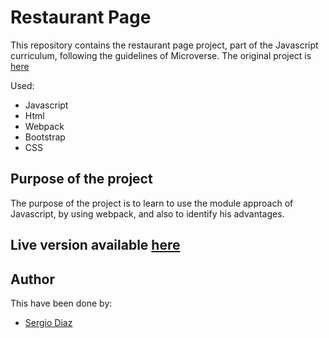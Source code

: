 # Restaurant Page

This repository contains the restaurant page project, part of the Javascript curriculum, following the guidelines of Microverse.
The original project is [here](https://www.theodinproject.com/courses/javascript/lessons/restaurant-page)



Used:

* Javascript
* Html
* Webpack
* Bootstrap
* CSS


## Purpose of the project
The purpose of the project is to learn to use the module approach of Javascript, by using webpack, and also to identify his advantages.


## Live version available [here](https://serdg0.github.io/restaurant_page/)


## Author
This have been done by:

* [Sergio Diaz](https://github.com/serdg0)